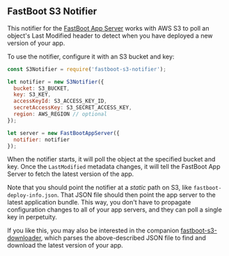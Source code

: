 ## FastBoot S3 Notifier

This notifier for the [FastBoot App Server][app-server] works with AWS
S3 to poll an object's Last Modified header to detect when you have
deployed a new version of your app.

[app-server]: https://github.com/ember-fastboot/fastboot-app-server

To use the notifier, configure it with an S3 bucket and key:

```js
const S3Notifier = require('fastboot-s3-notifier');

let notifier = new S3Notifier({
  bucket: S3_BUCKET,
  key: S3_KEY,
  accessKeyId: S3_ACCESS_KEY_ID,
  secretAccessKey: S3_SECRET_ACCESS_KEY,
  region: AWS_REGION // optional
});

let server = new FastBootAppServer({
  notifier: notifier
});
```

When the notifier starts, it will poll the object at the specified
bucket and key. Once the `LastModified` metadata changes, it will tell
the FastBoot App Server to fetch the latest version of the app.

Note that you should point the notifier at a _static_ path on S3, like
`fastboot-deploy-info.json`. That JSON file should then point the app
server to the latest application bundle. This way, you don't have to
propagate configuration changes to all of your app servers, and they can
poll a single key in perpetuity.

If you like this, you may also be interested in the companion
[fastboot-s3-downloader](https://github.com/tomdale/fastboot-s3-downloader),
which parses the above-described JSON file to find and download the
latest version of your app.
